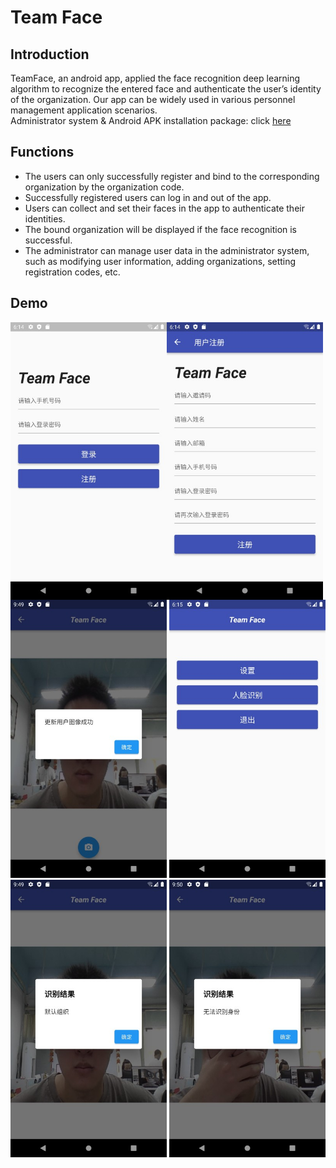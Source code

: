 # Team Face

## Introduction
TeamFace, an android app, applied the face recognition deep learning algorithm to recognize the entered face and authenticate the user’s identity of the organization. Our app can be widely used in various personnel management application scenarios.<br>
Administrator system & Android APK installation package: click [here](http://39.103.167.15:2022)

## Functions
* The users can only successfully register and bind to the corresponding organization by the organization code.
* Successfully registered users can log in and out of the app.
* Users can collect and set their faces in the app to authenticate their identities.
* The bound organization will be displayed if the face recognition is successful.
* The administrator can manage user data in the administrator system, such as modifying user information, adding organizations, setting registration codes, etc.

## Demo
<img src="demo/login.jpg" alt="login" width="250" align = "left"/> <img src="demo/signup.jpg" alt="signup" width="250" align = "center"/> <img src="demo/home.jpg" alt="home" width="250" align = "right"/> <br>
<img src="demo/setting_success.jpg" alt="setting_success" width="250"/> <img src="demo/rec_success.jpg" alt="rec_success" width="250"/> <img src="demo/rec_failed.jpg" alt="rec_failed" width="250"/>
